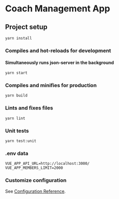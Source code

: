 # Coach Management App

## Project setup
```
yarn install
```

### Compiles and hot-reloads for development
#### Simultaneously runs json-server in the background
```
yarn start
```

### Compiles and minifies for production
```
yarn build
```

### Lints and fixes files
```
yarn lint
```

### Unit tests
```
yarn test:unit
```

### .env data
```
VUE_APP_API_URL=http://localhost:3000/
VUE_APP_MEMBERS_LIMIT=2000
```

### Customize configuration
See [Configuration Reference](https://cli.vuejs.org/config/).
